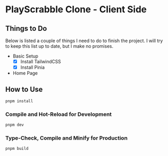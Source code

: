 # PlayScrabble Clone - Client Side

## Things to Do

Below is listed a couple of things I need to do to finish the project. I will try to keep this list up to date, but I make no promises.

- Basic Setup
  - [x] Install TailwindCSS
  - [x] Install Pinia
- Home Page

## How to Use

```sh
pnpm install
```

### Compile and Hot-Reload for Development

```sh
pnpm dev
```

### Type-Check, Compile and Minify for Production

```sh
pnpm build
```

